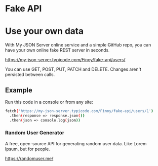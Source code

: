 # Fake API

# Use your own data

With My JSON Server online service and a simple GitHub repo, you can have your own online fake REST server in seconds. 

https://my-json-server.typicode.com/Finoy/fake-api/users/

You can use GET, POST, PUT, PATCH and DELETE. Changes aren't persisted between calls.

## Example

Run this code in a console or from any site: 

```sh
fetch('https://my-json-server.typicode.com/Finoy/fake-api/users/1')
  .then(response => response.json())
  .then(json => console.log(json))
```

### Random User Generator
A free, open-source API for generating random user data. Like Lorem Ipsum, but for people. 

https://randomuser.me/

